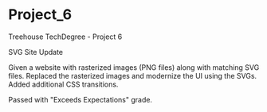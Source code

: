 # Project_6
Treehouse TechDegree - Project 6

SVG Site Update

Given a website with rasterized images (PNG files) along with matching SVG files. Replaced the rasterized images and modernize the UI using the SVGs. Added additional CSS transitions.

Passed with "Exceeds Expectations" grade.
